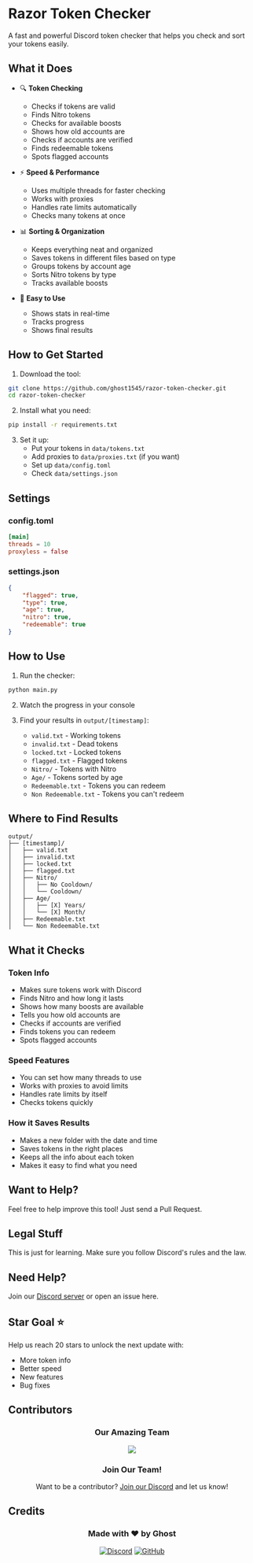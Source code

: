 # Razor Token Checker

A fast and powerful Discord token checker that helps you check and sort your tokens easily.

## What it Does

- 🔍 **Token Checking**
  - Checks if tokens are valid
  - Finds Nitro tokens
  - Checks for available boosts
  - Shows how old accounts are
  - Checks if accounts are verified
  - Finds redeemable tokens
  - Spots flagged accounts

- ⚡ **Speed & Performance**
  - Uses multiple threads for faster checking
  - Works with proxies
  - Handles rate limits automatically
  - Checks many tokens at once

- 📊 **Sorting & Organization**
  - Keeps everything neat and organized
  - Saves tokens in different files based on type
  - Groups tokens by account age
  - Sorts Nitro tokens by type
  - Tracks available boosts

- 🎨 **Easy to Use**
  - Shows stats in real-time
  - Tracks progress
  - Shows final results

## How to Get Started

1. Download the tool:
```bash
git clone https://github.com/ghost1545/razor-token-checker.git
cd razor-token-checker
```

2. Install what you need:
```bash
pip install -r requirements.txt
```

3. Set it up:
   - Put your tokens in `data/tokens.txt`
   - Add proxies to `data/proxies.txt` (if you want)
   - Set up `data/config.toml`
   - Check `data/settings.json`

## Settings

### config.toml
```toml
[main]
threads = 10
proxyless = false
```

### settings.json
```json
{
    "flagged": true,
    "type": true,
    "age": true,
    "nitro": true,
    "redeemable": true
}
```

## How to Use

1. Run the checker:
```bash
python main.py
```

2. Watch the progress in your console

3. Find your results in `output/[timestamp]`:
   - `valid.txt` - Working tokens
   - `invalid.txt` - Dead tokens
   - `locked.txt` - Locked tokens
   - `flagged.txt` - Flagged tokens
   - `Nitro/` - Tokens with Nitro
   - `Age/` - Tokens sorted by age
   - `Redeemable.txt` - Tokens you can redeem
   - `Non Redeemable.txt` - Tokens you can't redeem

## Where to Find Results

```
output/
├── [timestamp]/
│   ├── valid.txt
│   ├── invalid.txt
│   ├── locked.txt
│   ├── flagged.txt
│   ├── Nitro/
│   │   ├── No Cooldown/
│   │   └── Cooldown/
│   ├── Age/
│   │   ├── [X] Years/
│   │   └── [X] Month/
│   ├── Redeemable.txt
│   └── Non Redeemable.txt
```

## What it Checks

### Token Info
- Makes sure tokens work with Discord
- Finds Nitro and how long it lasts
- Shows how many boosts are available
- Tells you how old accounts are
- Checks if accounts are verified
- Finds tokens you can redeem
- Spots flagged accounts

### Speed Features
- You can set how many threads to use
- Works with proxies to avoid limits
- Handles rate limits by itself
- Checks tokens quickly

### How it Saves Results
- Makes a new folder with the date and time
- Saves tokens in the right places
- Keeps all the info about each token
- Makes it easy to find what you need

## Want to Help?

Feel free to help improve this tool! Just send a Pull Request.

## Legal Stuff

This is just for learning. Make sure you follow Discord's rules and the law.

## Need Help?

Join our [Discord server](https://discord.gg/razorcap) or open an issue here.

## Star Goal ⭐

Help us reach 20 stars to unlock the next update with:
- More token info
- Better speed
- New features
- Bug fixes

## Contributors

<div align="center">
  
  ### Our Amazing Team
  
  <a href="https://github.com/ghost1545/razor-token-checker/graphs/contributors">
    <img src="https://contrib.rocks/image?repo=ghost1545/razor-token-checker" />
  </a>
  
  ### Join Our Team!
  
  Want to be a contributor? [Join our Discord](https://discord.gg/razorcap) and let us know!
  
</div>

## Credits

<div align="center">
  
  ### Made with ❤️ by Ghost
  
  [![Discord](https://img.shields.io/discord/922631391806652467?color=7289da&label=Discord&style=for-the-badge)](https://discord.gg/razor-boost)
  [![GitHub](https://img.shields.io/github/followers/ghost1545?label=Follow&style=for-the-badge)](https://github.com/ghost1545)
  
</div>